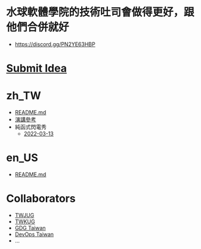 # 水球軟體學院的技術吐司會做得更好，跟他們合併就好
* https://discord.gg/PN2YE63HBP

# [Submit Idea](https://github.com/PureFuncInc/speaking-topics-and-ideas/issues/new/choose)

# zh_TW
* [README.md](./README_zh_TW.md)
* [演講參考](./references/zh_TW/%E6%BC%94%E8%AC%9B%E6%BA%96%E5%82%99.md)
* 純函式閃電秀
  * [2022-03-13](https://github.com/PureFuncInc/speaking-topics-and-ideas/blob/main/notes/zh_TW/2022-03-13.md) 

# en_US
* [README.md](./README_en_US.md)

# Collaborators
* [TWJUG](https://www.facebook.com/groups/twjug/)
* [TWKUG](https://taiwan-kotlin-user-group.github.io/)
* [GDG Taiwan](https://gdg.community.dev/gdg-taipei/)
* [DevOps Taiwan](https://devopstw.club/)
* ...
